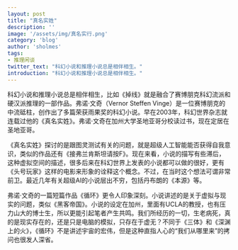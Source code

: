 ```yaml
---
layout: post
title: "真名实姓"
description: ''
image: '/assets/img/真名实行.png'
category: 'blog'
author: 'sholmes'
tags:
- 推理闲谈
twitter_text: "科幻小说和推理小说总是相伴相生。"
introduction: "科幻小说和推理小说总是相伴相生。"
---
```


科幻小说和推理小说总是相伴相生，比如《掉线》就是融合了赛博朋克科幻流派和硬汉派推理的一部作品。弗诺·文奇（Vernor Steffen Vinge）是一位赛博朋克的中流砥柱，创作出了多篇荣获雨果奖的科幻小说。早在2003年，科幻世界杂志就连载过他的《真名实姓》。弗诺·文奇在加州大学圣地亚哥分校读过书，现在定居在圣地亚哥。

《真名实姓》探讨的是跟图灵测试有关的问题，就是超级人工智能能否获得自我意识，类似的作品还有《接弗兰肯斯坦请按F》。现在来看，小说的描写有些滞后，这种虚拟空间的描述，很多后来在科幻世界上发表的小说都可以做的很好，更有《头号玩家》这样的电影来形象的诠释这个概念。不过，在当时这个想法可谓非常前卫。最近几年有关超级AI的小说层出不穷，包括丹布朗的《本源》等。

弗诺·文奇的一篇短篇作品《循环》更令人印象深刻。小说讲述的是关于虚拟与现实的问题，类似《黑客帝国》。小说的设定在加州，里面有UCLA的教授，也有压力山大的博士生，所以更能引起笔者产生共鸣。我们所经历的一切，生老病死，真的是现实存在的，还是只是电脑的模拟，只存在于虚无？不同于《三体》和《深渊上的火》，《循环》不是讲述宇宙的宏伟，但是这种直指人心的“我们从哪里来”的拷问也很发人深省。
